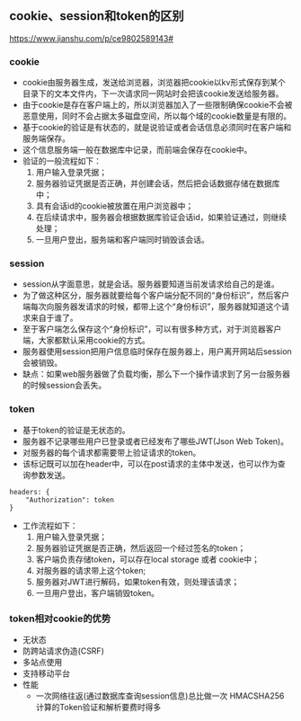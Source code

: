 ## cookie、session和token的区别
https://www.jianshu.com/p/ce9802589143#

### cookie
- cookie由服务器生成，发送给浏览器，浏览器把cookie以kv形式保存到某个目录下的文本文件内，下一次请求同一网站时会把该cookie发送给服务器。
- 由于cookie是存在客户端上的，所以浏览器加入了一些限制确保cookie不会被恶意使用，同时不会占据太多磁盘空间，所以每个域的cookie数量是有限的。
- 基于cookie的验证是有状态的，就是说验证或者会话信息必须同时在客户端和服务端保存。
- 这个信息服务端一般在数据库中记录，而前端会保存在cookie中。
-  验证的一般流程如下：
    1. 用户输入登录凭据；
    2. 服务器验证凭据是否正确，并创建会话，然后把会话数据存储在数据库中；
    3. 具有会话id的cookie被放置在用户浏览器中；
    4. 在后续请求中，服务器会根据数据库验证会话id，如果验证通过，则继续处理；
    5. 一旦用户登出，服务端和客户端同时销毁该会话。

### session
- session从字面意思，就是会话。服务器要知道当前发请求给自己的是谁。
- 为了做这种区分，服务器就要给每个客户端分配不同的“身份标识”，然后客户端每次向服务器发请求的时候，都带上这个“身份标识”，服务器就知道这个请求来自于谁了。
- 至于客户端怎么保存这个“身份标识”，可以有很多种方式，对于浏览器客户端，大家都默认采用cookie的方式。
- 服务器使用session把用户信息临时保存在服务器上，用户离开网站后session会被销毁。
- 缺点：如果web服务器做了负载均衡，那么下一个操作请求到了另一台服务器的时候session会丢失。

### token
- 基于token的验证是无状态的。
- 服务器不记录哪些用户已登录或者已经发布了哪些JWT(Json Web Token)。
- 对服务器的每个请求都需要带上验证请求的token。
- 该标记既可以加在header中，可以在post请求的主体中发送，也可以作为查询参数发送。
```
headers: {
    "Authorization": token
}
```
- 工作流程如下：
    1. 用户输入登录凭据；
    2. 服务器验证凭据是否正确，然后返回一个经过签名的token；
    3. 客户端负责存储token，可以存在local storage 或者 cookie中；
    4. 对服务器的请求带上这个token;
    5. 服务器对JWT进行解码，如果token有效，则处理该请求；
    6. 一旦用户登出，客户端销毁token。

### token相对cookie的优势
- 无状态
- 防跨站请求伪造(CSRF)
- 多站点使用
- 支持移动平台
- 性能
    - 一次网络往返(通过数据库查询session信息)总比做一次 HMACSHA256 计算的Token验证和解析要费时得多